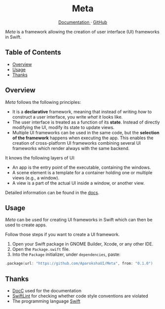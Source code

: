 <p align="center">
  <h1 align="center">Meta</h1>
</p>

<p align="center">
  <a href="https://aparokshaui.github.io/Meta/">
  Documentation
  </a>
  ·
  <a href="https://github.com/AparokshaUI/Meta">
  GitHub
  </a>
</p>

_Meta_ is a framework allowing the creation of user interface (UI) frameworks in Swift.

## Table of Contents

- [Overview](#overview)
- [Usage](#usage)
- [Thanks](#thanks)

## Overview

_Meta_ follows the following principles:

- It is a **declarative** framework, meaning that instead of writing _how_ to construct a user interface, you write _what_ it looks like.
- The user interface is treated as a function of its **state**. Instead of directly modifying the UI, modify its state to update views.
- Multiple UI frameworks can be used in the same code, but the **selection of the framework** happens when executing the app. This enables the creation of cross-platform UI frameworks combining several UI frameworks which render always with the same backend.

It knows the following layers of UI:

- An app is the entry point of the executable, containing the windows.
- A scene element is a template for a container holding one or multiple views (e.g., a window).
- A view is a part of the actual UI inside a window, or another view.

Detailed information can be found in the [docs](https://aparokshaui.github.io/Meta/).

## Usage

_Meta_ can be used for creating UI frameworks in Swift which can then be used to create apps.

Follow those steps if you want to create a UI framework.

1. Open your Swift package in GNOME Builder, Xcode, or any other IDE.
2. Open the `Package.swift` file.
3. Into the `Package` initializer, under `dependencies`, paste:
```swift
.package(url: "https://github.com/AparokshaUI/Meta", from: "0.1.0")   
```

## Thanks

- [DocC](https://github.com/apple/swift-docc) used for the documentation
- [SwiftLint](https://github.com/realm/SwiftLint) for checking whether code style conventions are violated
- The programming language [Swift](https://github.com/swiftlang/swift)
